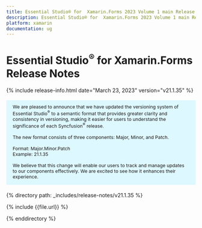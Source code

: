 ```yaml
---
title: Essential Studio® for  Xamarin.Forms 2023 Volume 1 main Release Release Notes  
description: Essential Studio® for  Xamarin.Forms 2023 Volume 1 main Release Release Notes  
platform: xamarin
documentation: ug
---
```


# Essential Studio<sup>®</sup> for  Xamarin.Forms  Release Notes  

{% include release-info.html date="March 23, 2023"  version="v21.1.35" %} 

<style>
#license {
    font-size: .88em!important;
margin-top: 1.5em;     margin-bottom: 1.5em;
    background-color: #def8ff;
    padding: 10px 17px 14px;
}
</style>

<div id="license">
We are pleased to announce that we have updated the versioning system of Essential Studio<sup>®</sup> to a semantic format that provides greater clarity and consistency in versioning, making it easier for users to understand the significance of each Syncfusion<sup>®</sup> release.
<br>
<br> The new format consists of three components: Major, Minor, and Patch.
<br>
<br> Format: Major.Minor.Patch
<br> Example: 21.1.35
<br>
<br> We believe that this change will enable our users to track and manage updates to our components effectively. We are excited to see how it enhances their experience.
</div>

{% directory path: _includes/release-notes/v21.1.35 %}

{% include {{file.url}} %}

{% enddirectory %}